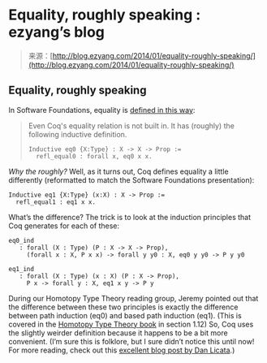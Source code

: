<!--yml
category: 未分类
date: 2024-07-01 18:17:15
-->

# Equality, roughly speaking : ezyang’s blog

> 来源：[http://blog.ezyang.com/2014/01/equality-roughly-speaking/](http://blog.ezyang.com/2014/01/equality-roughly-speaking/)

## Equality, roughly speaking

In Software Foundations, equality is [defined in this way](http://www.cis.upenn.edu/~bcpierce/sf/Logic.html#lab220):

> Even Coq's equality relation is not built in. It has (roughly) the following inductive definition.
> 
> ```
> Inductive eq0 {X:Type} : X -> X -> Prop :=
>   refl_equal0 : forall x, eq0 x x.
> 
> ```

*Why the roughly?* Well, as it turns out, Coq defines equality a little differently (reformatted to match the Software Foundations presentation):

```
Inductive eq1 {X:Type} (x:X) : X -> Prop :=
  refl_equal1 : eq1 x x.

```

What’s the difference? The trick is to look at the induction principles that Coq generates for each of these:

```
eq0_ind
   : forall (X : Type) (P : X -> X -> Prop),
     (forall x : X, P x x) -> forall y y0 : X, eq0 y y0 -> P y y0

eq1_ind
   : forall (X : Type) (x : X) (P : X -> Prop),
     P x -> forall y : X, eq1 x y -> P y

```

During our Homotopy Type Theory reading group, Jeremy pointed out that the difference between these two principles is exactly the difference between path induction (eq0) and based path induction (eq1). (This is covered in the [Homotopy Type Theory book](http://homotopytypetheory.org/book/) in section 1.12) So, Coq uses the slightly weirder definition because it happens to be a bit more convenient. (I’m sure this is folklore, but I sure didn’t notice this until now! For more reading, check out this [excellent blog post by Dan Licata](http://homotopytypetheory.org/2011/04/10/just-kidding-understanding-identity-elimination-in-homotopy-type-theory/).)